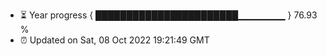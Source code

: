 - ⏳ Year progress { ███████████████████████▁▁▁▁▁▁▁ } 76.93 %
- ⏰ Updated on Sat, 08 Oct 2022 19:21:49 GMT

